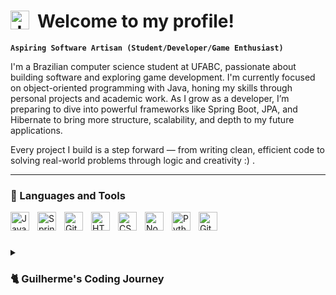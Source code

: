 # <img align="left" alt="Java" width="30px" style="padding-right:10px;" src="https://encrypted-tbn0.gstatic.com/images?q=tbn:ANd9GcT1Zkae3uSLG5AFa4iz6ynUNwkojV_9uDELQA&s"> Welcome to my profile!

**`Aspiring Software Artisan (Student/Developer/Game Enthusiast)`**

I'm a Brazilian computer science student at UFABC, passionate about building software and exploring game development. I'm currently focused on object-oriented programming with Java, honing my skills through personal projects and academic work. As I grow as a developer, I’m preparing to dive into powerful frameworks like Spring Boot, JPA, and Hibernate to bring more structure, scalability, and depth to my future applications.

Every project I build is a step forward — from writing clean, efficient code to solving real-world problems through logic and creativity :) .

---

### 🧰 Languages and Tools

<img align="left" alt="Java" width="30px" style="padding-right:10px;" src="https://cdn.jsdelivr.net/gh/devicons/devicon/icons/java/java-original.svg"/>
<img align="left" alt="Spring" width="30px" style="padding-right:10px;" src="https://cdn.jsdelivr.net/gh/devicons/devicon/icons/spring/spring-original.svg" />
<img align="left" alt="Git" width="30px" style="padding-right:10px;" src="https://cdn.jsdelivr.net/gh/devicons/devicon/icons/git/git-original.svg" />
<img align="left" alt="HTML" width="30px" style="padding-right:10px;" src="https://cdn.jsdelivr.net/gh/devicons/devicon/icons/html5/html5-plain.svg" />
<img align="left" alt="CSS" width="30px" style="padding-right:10px;" src="https://cdn.jsdelivr.net/gh/devicons/devicon/icons/css3/css3-plain.svg" />
<img align="left" alt="NodeJS" width="30px" style="padding-right:10px;" src="https://cdn.jsdelivr.net/gh/devicons/devicon/icons/nodejs/nodejs-original.svg" />
<img align="left" alt="Python" width="30px" style="padding-right:10px;" src="https://cdn.jsdelivr.net/gh/devicons/devicon/icons/python/python-plain.svg" />
<img align="left" alt="GitHub" width="30px" style="padding-right:10px;" src="https://cdn.jsdelivr.net/gh/devicons/devicon/icons/github/github-original.svg" />
<br />

#
<details>
 <summary><h3> 🐈 Guilherme's Coding Journey</h3></summary>
   I began my coding journey as a curious computer science student at UFABC, eager to explore every corner of this vast world — from writing my first lines of Java, to diving into the fundamentals of algorithms, systems, and software design. Early on, I felt drawn to game development, fascinated by the idea of creating interactive experiences from scratch. But as I grew more confident with object-oriented programming, I became deeply focused on mastering Java and preparing myself for the world of professional software development. That focus has shaped my current path: learning robust frameworks like Spring Boot, JPA, and Hibernate — tools I believe will empower me to build scalable, meaningful applications. Still, there’s always been a bigger dream sitting quietly in the background: to bring a complete product to life. Something I can call mine from end to end. Right now, I’m laying the foundation. Every project, every Git commit, every lesson learned brings me one step closer. I’m not rushing — I’m building with intention. Because when the time comes, I want to be ready not just to code, but to create something lasting.

[Linkedin]: https://www.linkedin.com/in/guilherme-ferreira-guizaru

